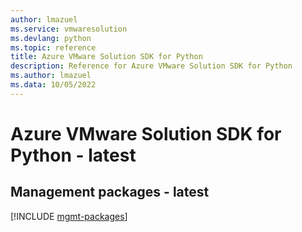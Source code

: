 ```yaml
---
author: lmazuel
ms.service: vmwaresolution
ms.devlang: python
ms.topic: reference
title: Azure VMware Solution SDK for Python
description: Reference for Azure VMware Solution SDK for Python
ms.author: lmazuel
ms.data: 10/05/2022
---
```

# Azure VMware Solution SDK for Python - latest

## Management packages - latest
[!INCLUDE [mgmt-packages](vmware-solution-mgmt-index.md)]